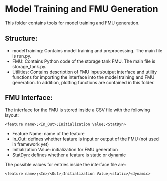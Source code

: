 # Model Training and FMU Generation

This folder contains tools for model training and FMU generation. 

## Structure:
- modelTraining: Contains model training and preprocessing. The main file is run.py.
- FMU: Contains Python code of the storage tank FMU. The main file is storage_tank.py.
- Utilities: Contains description of FMU input/output interface and utility functions for importing the interface into the model training and FMU generation. In addition, plotting functions are contained in this folder.

## FMU Interface:

The interface for the FMU is stored inside a CSV file with the following layout:

``<feature name>;<In_Out>;Initialization Value;<StatDyn> ``

- Feature Name: name of the feature 
- In_Out: defines whether feature is input or output of the FMU (not used in framework yet)
- Initialization Value: initialization for FMU generation
- StatDyn: defines whether a feature is static or dynamic

The possible values for entries inside the interface file are:

``<feature name>;<In>/<Out>;Initialization Value;<static>/<dynamic> ``